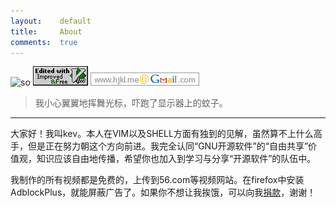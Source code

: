 ```yaml
---
layout:    default
title:     About
comments:  true
---
```


![so](http://stackoverflow.com/users/flair/348785.png?theme=dark)
![vim](/img/love-vim.gif)
![gmail](/img/gmail.png)

> 我小心翼翼地挥舞光标，吓跑了显示器上的蚊子。

----

大家好！我叫kev。本人在VIM以及SHELL方面有独到的见解，虽然算不上什么高手，但是正在努力朝这个方向前进。我完全认同“GNU开源软件”的“自由共享”价值观，知识应该自由地传播，希望你也加入到学习与分享“开源软件”的队伍中。

我制作的所有视频都是免费的，上传到56.com等视频网站。在firefox中安装AdblockPlus，就能屏蔽广告了。如果你不想让我挨饿，可以向我[捐款](https://me.alipay.com/hjkl)，谢谢！


